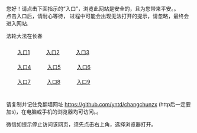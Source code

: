 您好！请点击下面指示的“入口”，浏览此网站是安全的，且为您带来平安。。 <br/>
点击入口后，请耐心等待， 过程中可能会出现无法打开的提示，请忽略，最终会进入网站. </br>

法轮大法在长春<br/>
<div style="padding:10px"><a style="margin:20px" target="_blank" href="http://de82kkurwru5p.cloudfront.net/zytas?jpkqu" id="ccLink1" rel="nofollow">入口1</a> <a target="_blank" style="margin:20px" href="http://d2gg736bn05ehg.cloudfront.net/zytas?xlsxo" id="ccLink2" rel="nofollow">入口2</a> <a style="margin:20px" target="_blank" href="http://d23af8dxcp5tsv.cloudfront.net/zytas?txzpuz" id="ccLink3" rel="nofollow">入口3</a></div>

<div style="padding:10px" ><a style="margin:20px" target="_blank" href="http://de82kkurwru5p.cloudfront.net/zytas?jpkqu" id="ccLink4" rel="nofollow">入口4</a> <a style="margin:20px" href="http://d2gg736bn05ehg.cloudfront.net/zytas?xlsxo" target="_blank" id="ccLink5" rel="nofollow">入口5</a> <a style="margin:20px" href="http://d23af8dxcp5tsv.cloudfront.net/zytas?txzpuz" target="_blank" id="ccLink6" rel="nofollow">入口6</a></div>

<div style="padding:10px"><a style="margin:20px" target="_blank" href="http://de82kkurwru5p.cloudfront.net/zytas?jpkqu" id="ccLink7" rel="nofollow">入口7</a> <a style="margin:20px" href="http://d2gg736bn05ehg.cloudfront.net/zytas?xlsxo" target="_blank" id="ccLink8" rel="nofollow">入口8</a> <a style="margin:20px" target="_blank" href="http://d23af8dxcp5tsv.cloudfront.net/zytas?txzpuz" id="ccLink9" rel="nofollow">入口9</a></div>

<br/>



请复制并记住免翻墙网址 https://github.com/yntd/changchunzx (http后一定要加s)，在电脑或手机的浏览器均可访问。。<br/>

微信如提示停止访问该网页，须先点击右上角，选择浏览器打开。
